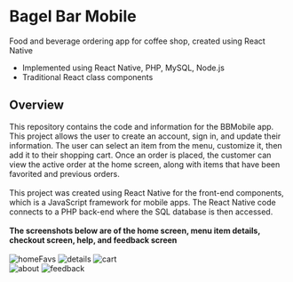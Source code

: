# Bagel Bar Mobile
Food and beverage ordering app for coffee shop, created using React Native<br/>
- Implemented using React Native, PHP, MySQL, Node.js
- Traditional React class components
## Overview
This repository contains the code and information for the BBMobile app. This project allows the user to create an account, sign in, and update their information. The user can select an item from the menu, customize it, then add it to their shopping cart. Once an order is placed, the customer can view the active order at the home screen, along with items that have been favorited and previous orders.<br/>
<br/>
This project was created using React Native for the front-end components, which is a JavaScript framework for mobile apps. The React Native code connects to a PHP back-end where the SQL database is then accessed.<br/>
<br/>
**The screenshots below are of the home screen, menu item details, checkout screen, help, and feedback screen**<br/>
<br/>
![homeFavs](https://johndan2354.github.io/BBMobileImages/homeFavs.png) ![details](https://johndan2354.github.io/BBMobileImages/details.png) ![cart](https://johndan2354.github.io/BBMobileImages/cartScreen.png)<br/>
![about](https://johndan2354.github.io/BBMobileImages/about.png)  ![feedback](https://johndan2354.github.io/BBMobileImages/feedback1.png)<br/>
